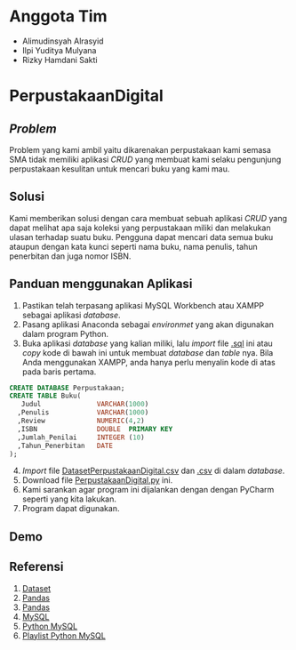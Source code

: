 # Anggota Tim
- Alimudinsyah Alrasyid
- Ilpi Yuditya Mulyana
- Rizky Hamdani Sakti
# PerpustakaanDigital
## *Problem*
Problem yang kami ambil yaitu dikarenakan perpustakaan kami semasa SMA tidak memiliki aplikasi *CRUD* yang membuat kami selaku pengunjung perpustakaan kesulitan untuk mencari buku yang kami mau.
## Solusi
Kami memberikan solusi dengan cara membuat sebuah aplikasi *CRUD* yang dapat melihat apa saja koleksi yang perpustakaan miliki dan melakukan ulasan terhadap suatu buku. Pengguna dapat mencari data semua buku ataupun dengan kata kunci seperti nama buku, nama penulis, tahun penerbitan dan juga nomor ISBN.
## Panduan menggunakan Aplikasi
1. Pastikan telah terpasang aplikasi MySQL Workbench atau XAMPP sebagai aplikasi *database*.
2. Pasang aplikasi Anaconda sebagai *environmet* yang akan digunakan dalam program Python.
3. Buka aplikasi *database* yang kalian miliki, lalu *import* file [.sql](https://github.com/Rizkyhamm/PerpustakaanDigital/blob/main/PerpustakaanDigital.sql) ini atau *copy* kode di bawah ini untuk membuat *database* dan *table* nya. Bila Anda menggunakan XAMPP, anda hanya perlu menyalin kode di atas pada baris pertama.
```sql
CREATE DATABASE Perpustakaan;
CREATE TABLE Buku(
   Judul              VARCHAR(1000)
  ,Penulis            VARCHAR(1000)
  ,Review             NUMERIC(4,2)
  ,ISBN               DOUBLE  PRIMARY KEY 
  ,Jumlah_Penilai     INTEGER (10) 
  ,Tahun_Penerbitan   DATE 
);
```
4. *Import* file [DatasetPerpustakaanDigital.csv](https://github.com/Rizkyhamm/PerpustakaanDigital/blob/main/DatasetPerpustakaanDigital.csv) dan [.csv](apa.com) di dalam *database*.
6. Download file [PerpustakaanDigital.py](https://github.com/Rizkyhamm/PerpustakaanDigital/blob/main/PerpustakaanDigital.py) ini.
7. Kami sarankan agar program ini dijalankan dengan dengan PyCharm seperti yang kita lakukan.
8. Program dapat digunakan.
## Demo

## Referensi
1. [Dataset](https://www.kaggle.com/datasets/jealousleopard/goodreadsbooks)
2. [Pandas](https://www.codegrepper.com/code-examples/python/pandas+set+max+columns)
3. [Pandas](https://www.youtube.com/watch?v=m1jHkL0qZsI)
4. [MySQL](https://www.youtube.com/watch?v=7S_tz1z_5bA&t=2610s)
5. [Python MySQL](https://www.youtube.com/watch?v=3vsC05rxZ8c&t=4s)
6. [Playlist Python MySQL](https://youtube.com/playlist?list=PLB5jA40tNf3tRMbTpBA0N7lfDZNLZAa9G)

